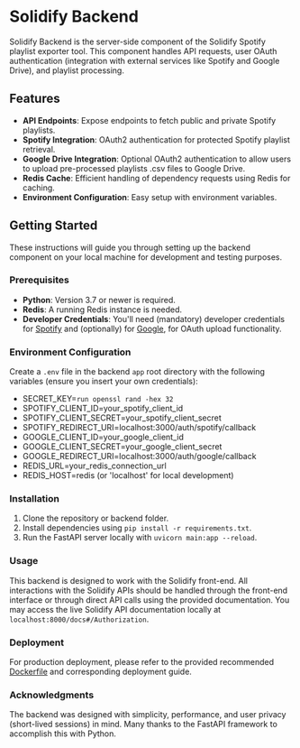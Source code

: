 # Solidify Backend

Solidify Backend is the server-side component of the Solidify Spotify playlist exporter tool. This component handles API requests, user OAuth authentication (integration with external services like Spotify and Google Drive), and playlist processing.

## Features

- **API Endpoints**: Expose endpoints to fetch public and private Spotify playlists.
- **Spotify Integration**: OAuth2 authentication for protected Spotify playlist retrieval.
- **Google Drive Integration**: Optional OAuth2 authentication to allow users to upload pre-processed playlists .csv files to Google Drive.
- **Redis Cache**: Efficient handling of dependency requests using Redis for caching.
- **Environment Configuration**: Easy setup with environment variables.

## Getting Started

These instructions will guide you through setting up the backend component on your local machine for development and testing purposes.

### Prerequisites

- **Python**: Version 3.7 or newer is required.
- **Redis**: A running Redis instance is needed.
- **Developer Credentials**: You'll need (mandatory) developer credentials for [Spotify](https://developer.spotify.com/documentation/web-api/tutorials/getting-started) and (optionally) for [Google](https://cloud.google.com/apis/docs/getting-started#creating_a_google_project), for OAuth upload functionality.

### Environment Configuration

Create a `.env` file in the backend `app` root directory with the following variables (ensure you insert your own credentials):

- SECRET_KEY=`run openssl rand -hex 32`
- SPOTIFY_CLIENT_ID=your_spotify_client_id
- SPOTIFY_CLIENT_SECRET=your_spotify_client_secret
- SPOTIFY_REDIRECT_URI=localhost:3000/auth/spotify/callback
- GOOGLE_CLIENT_ID=your_google_client_id
- GOOGLE_CLIENT_SECRET=your_google_client_secret
- GOOGLE_REDIRECT_URI=localhost:3000/auth/google/callback
- REDIS_URL=your_redis_connection_url
- REDIS_HOST=redis (or 'localhost' for local development)

### Installation

1. Clone the repository or backend folder.
2. Install dependencies using `pip install -r requirements.txt`.
3. Run the FastAPI server locally with `uvicorn main:app --reload`.

### Usage

This backend is designed to work with the Solidify front-end. All interactions with the Solidify APIs should be handled through the front-end interface or through direct API calls using the provided documentation. You may access the live Solidify API documentation locally at `localhost:8000/docs#/Authorization`.

### Deployment

For production deployment, please refer to the provided recommended [Dockerfile](https://github.com/iamtwan/solidify/tree/main#installation) and corresponding deployment guide.

### Acknowledgments

The backend was designed with simplicity, performance, and user privacy (short-lived sessions) in mind. Many thanks to the FastAPI framework to accomplish this with Python.
